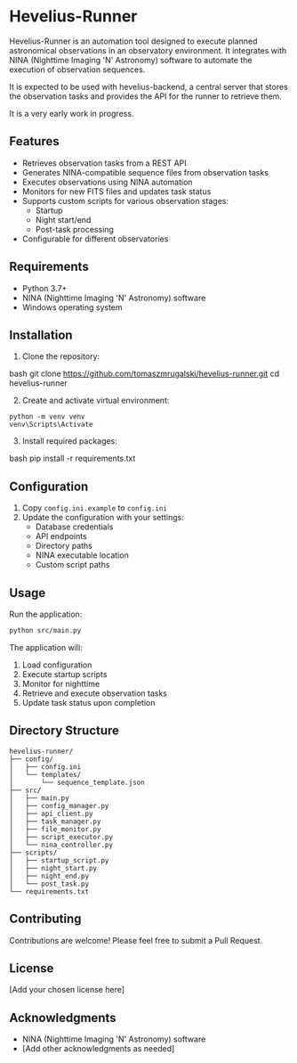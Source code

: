# Hevelius-Runner

Hevelius-Runner is an automation tool designed to execute planned astronomical observations in an observatory environment. It integrates with NINA (Nighttime Imaging 'N' Astronomy) software to automate the execution of observation sequences.

It is expected to be used with hevelius-backend, a central server that stores the observation tasks and provides the API for the runner to retrieve them.

It is a very early work in progress.

## Features

- Retrieves observation tasks from a REST API
- Generates NINA-compatible sequence files from observation tasks
- Executes observations using NINA automation
- Monitors for new FITS files and updates task status
- Supports custom scripts for various observation stages:
  - Startup
  - Night start/end
  - Post-task processing
- Configurable for different observatories

## Requirements

- Python 3.7+
- NINA (Nighttime Imaging 'N' Astronomy) software
- Windows operating system

## Installation

1. Clone the repository:

bash
git clone https://github.com/tomaszmrugalski/hevelius-runner.git
cd hevelius-runner

2. Create and activate virtual environment:

```
python -m venv venv
venv\Scripts\Activate
```

3. Install required packages:

bash
pip install -r requirements.txt

## Configuration

1. Copy `config.ini.example` to `config.ini`
2. Update the configuration with your settings:
   - Database credentials
   - API endpoints
   - Directory paths
   - NINA executable location
   - Custom script paths

## Usage

Run the application:
```bash
python src/main.py
```

The application will:
1. Load configuration
2. Execute startup scripts
3. Monitor for nighttime
4. Retrieve and execute observation tasks
5. Update task status upon completion

## Directory Structure

```
hevelius-runner/
├── config/
│   ├── config.ini
│   └── templates/
│       └── sequence_template.json
├── src/
│   ├── main.py
│   ├── config_manager.py
│   ├── api_client.py
│   ├── task_manager.py
│   ├── file_monitor.py
│   ├── script_executor.py
│   └── nina_controller.py
├── scripts/
│   ├── startup_script.py
│   ├── night_start.py
│   ├── night_end.py
│   └── post_task.py
└── requirements.txt
```

## Contributing

Contributions are welcome! Please feel free to submit a Pull Request.

## License

[Add your chosen license here]

## Acknowledgments

- NINA (Nighttime Imaging 'N' Astronomy) software
- [Add other acknowledgments as needed]

